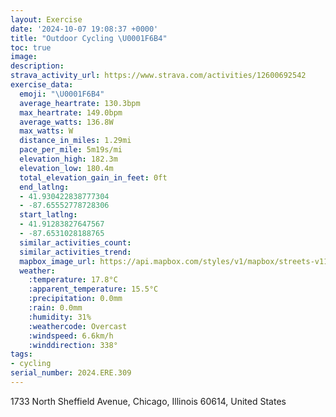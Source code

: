 ```yaml
---
layout: Exercise
date: '2024-10-07 19:08:37 +0000'
title: "Outdoor Cycling \U0001F6B4"
toc: true
image:
description:
strava_activity_url: https://www.strava.com/activities/12600692542
exercise_data:
  emoji: "\U0001F6B4"
  average_heartrate: 130.3bpm
  max_heartrate: 149.0bpm
  average_watts: 136.8W
  max_watts: W
  distance_in_miles: 1.29mi
  pace_per_mile: 5m19s/mi
  elevation_high: 182.3m
  elevation_low: 180.4m
  total_elevation_gain_in_feet: 0ft
  end_latlng:
  - 41.930422838777304
  - -87.65552778728306
  start_latlng:
  - 41.91283827647567
  - -87.6531028188765
  similar_activities_count:
  similar_activities_trend:
  mapbox_image_url: https://api.mapbox.com/styles/v1/mapbox/streets-v11/static/path-5+787af2-1.0(opy~Frw~uOcGFoHLc%40AqHN%7DE%3FyHNoDDyAAoCD%7D%40FuC%3FeADw%40%40eF%40wADkAHyBCSCY%3F%5DEKBO%5C%7D%40%60BaA~A),pin-s-s+e5b22e(-87.65322,41.91512),pin-s-f+89ae00(-87.65476999999997,41.92980999999999)/auto/800x800?access_token=pk.eyJ1Ijoiam9zaGJlY2ttYW4iLCJhIjoiY205eWR2aDd1MWZ6djJrbXc4a3M0bWZleiJ9.XiG9OWkNcZk2QzjJbxLB4A
  weather:
    :temperature: 17.8°C
    :apparent_temperature: 15.5°C
    :precipitation: 0.0mm
    :rain: 0.0mm
    :humidity: 31%
    :weathercode: Overcast
    :windspeed: 6.6km/h
    :winddirection: 338°
tags:
- cycling
serial_number: 2024.ERE.309
---
```

1733 North Sheffield Avenue, Chicago, Illinois 60614, United States
